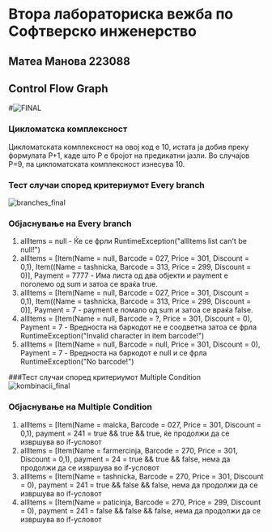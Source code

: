 # Втора лабораториска вежба по Софтверско инженерство

## Матеа Манова 223088

##  Control Flow Graph
#![FINAL](https://github.com/matea88/SI_2024_lab2_223088/assets/163212679/b4730d05-ce56-4f4e-bed6-28f18ee6ee23)

### Цикломатска комплексност
Цикломатската комплексност на овој код е 10, истата ја добив преку формулата P+1, каде што P е бројот на предикатни јазли. Во случајoв P=9, па цикломатската комплексност изнесува 10. 

### Тест случаи според критериумот  Every branch
![branches_final](https://github.com/matea88/SI_2024_lab2_223088/assets/163212679/0bf050d5-269a-4230-a950-2c738d919038)


### Објаснување на Every branch
1. allItems = null - Ќе се фрли RuntimeException("allItems list can't be null!")
2. allItems = [Item(Name = null, Barcode = 027, Price = 301, Discount = 0,1),
   Item((Name = tashnicka, Barcode = 313, Price = 299, Discount = 0)],
   Payment = 7777 - Има листа од два објекти и рayment е поголемо од sum и затоа се враќа true.
3. allItems = [Item(Name = null, Barcode = 027, Price = 301, Discount = 0,1),
   Item((Name = tashnicka, Barcode = 313, Price = 299, Discount = 0)],
   Payment = 7 - рayment е помало од sum и затоа се враќа false.
4. allItems = [Item(Name = null, Barcode = ?, Price = 301, Discount = 0),
   Payment = 7 - Вредноста на баркодот не е соодветна затоа се фрла RuntimeException("Invalid character in item barcode!")
5. allItems = [Item(Name = null, Barcode = null, Price = 301, Discount = 0),
Payment = 7 - Вредноста на баркодот е null и се фрла RuntimeException("No barcode!")

###Тест случаи според критериумот Multiple Condition
![kombinacii_final](https://github.com/matea88/SI_2024_lab2_223088/assets/163212679/c1cc6c10-df46-4e06-9333-4b8db202ff5b)


### Објаснување на Multiple Condition
1. allItems = [Item(Name = maicka, Barcode = 027, Price = 301, Discount = 0,1), payment = 241     = true && true && true, ќе продолжи да се извршува во if-условот
2. allItems = [Item(Name = farmercinja, Barcode = 270, Price = 301, Discount = 0,1), payment = 24 = true && true && false, нема да продолжи да се извршува во if-условот
3. allItems = [Item(Name = tashnicka, Barcode = 270, Price = 301, Discount = 0), payment = 241    = true && false && false, нема да продолжи да се извршува во if-условот
4. allItems = [Item(Name = paticinja, Barcode = 270, Price = 299, Discount = 0), payment = 241    = false && false && false, нема да продолжи да се извршува во if-условот
